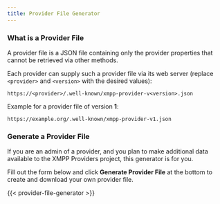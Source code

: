 ```yaml
---
title: Provider File Generator
---
```


### What is a Provider File

A provider file is a JSON file containing only the provider properties that cannot be retrieved via other methods.

Each provider can supply such a provider file via its web server (replace `<provider>` and `<version>` with the desired values):

```url
https://<provider>/.well-known/xmpp-provider-v<version>.json
```

Example for a provider file of version **1**:

```url
https://example.org/.well-known/xmpp-provider-v1.json
```

### Generate a Provider File

If you are an admin of a provider, and you plan to make additional data available to the XMPP Providers project, this generator is for you.

Fill out the form below and click **Generate Provider File** at the bottom to create and download your own provider file.

{{< provider-file-generator >}}
